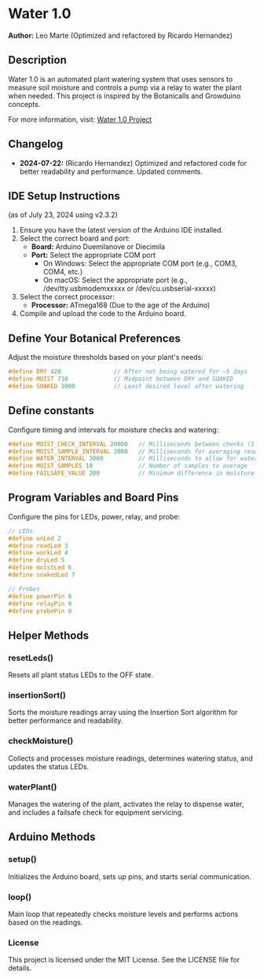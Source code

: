 # Water 1.0

**Author:** Leo Marte (Optimized and refactored by Ricardo Hernandez)

## Description

Water 1.0 is an automated plant watering system that uses sensors to measure soil moisture and controls a pump via a relay to water the plant when needed. This project is inspired by the Botanicalls and Growduino concepts.

For more information, visit: [Water 1.0 Project]([http://cs.gettysburg.edu/~martle02/cs450/](http://cs.gettysburg.edu/~tneller/cs450/08fa/Physical_Computing/Plant_Watering.html))

## Changelog

- **2024-07-22:** (Ricardo Hernandez) Optimized and refactored code for better readability and performance. Updated comments.

## IDE Setup Instructions

(as of July 23, 2024 using v2.3.2)

1. Ensure you have the latest version of the Arduino IDE installed.
2. Select the correct board and port:
   - **Board:** Arduino Duemilanove or Diecimila
   - **Port:** Select the appropriate COM port
     - On Windows: Select the appropriate COM port (e.g., COM3, COM4, etc.)
     - On macOS: Select the appropriate port (e.g., /dev/tty.usbmodemxxxxx or /dev/cu.usbserial-xxxxx)
3. Select the correct processor:
   - **Processor:** ATmega168 (Due to the age of the Arduino)
4. Compile and upload the code to the Arduino board.

## Define Your Botanical Preferences

Adjust the moisture thresholds based on your plant's needs:

```cpp
#define DRY 420               // After not being watered for ~5 days
#define MOIST 710             // Midpoint between DRY and SOAKED
#define SOAKED 1000           // Least desired level after watering
```

## Define constants 
Configure timing and intervals for moisture checks and watering:

```cpp
#define MOIST_CHECK_INTERVAL 20000   // Milliseconds between checks (1 minute)
#define MOIST_SAMPLE_INTERVAL 2000   // Milliseconds for averaging readings
#define WATER_INTERVAL 3000          // Milliseconds to allow for water flow
#define MOIST_SAMPLES 10             // Number of samples to average
#define FAILSAFE_VALUE 200           // Minimum difference in moisture to indicate successful watering
```

## Program Variables and Board Pins

Configure the pins for LEDs, power, relay, and probe:

```cpp
// LEDs
#define onLed 2
#define readLed 3
#define workLed 4
#define dryLed 5
#define moistLed 6
#define soakedLed 7

// Probes
#define powerPin 8
#define relayPin 9
#define probePin 0
```

## Helper Methods

### resetLeds()

Resets all plant status LEDs to the OFF state.

### insertionSort()

Sorts the moisture readings array using the Insertion Sort algorithm for better performance and readability.

### checkMoisture()

Collects and processes moisture readings, determines watering status, and updates the status LEDs.

### waterPlant()

Manages the watering of the plant, activates the relay to dispense water, and includes a failsafe check for equipment servicing.

## Arduino Methods

### setup()

Initializes the Arduino board, sets up pins, and starts serial communication.

### loop()

Main loop that repeatedly checks moisture levels and performs actions based on the readings.

### License

This project is licensed under the MIT License. See the LICENSE file for details.
